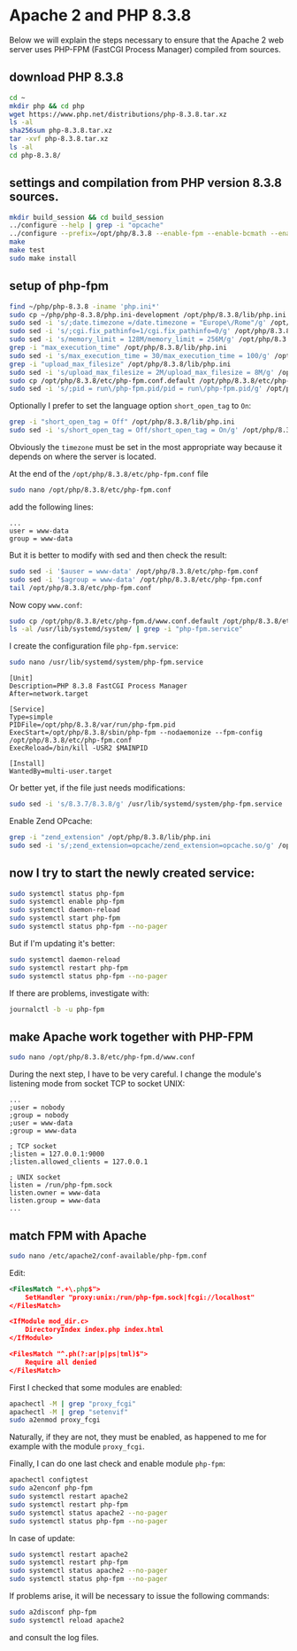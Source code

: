 # Apache 2 and PHP 8.3.8

Below we will explain the steps necessary to ensure that the Apache 2 web server uses PHP-FPM (FastCGI Process Manager) compiled from sources.

## download PHP 8.3.8

```bash
cd ~
mkdir php && cd php
wget https://www.php.net/distributions/php-8.3.8.tar.xz
ls -al
sha256sum php-8.3.8.tar.xz
tar -xvf php-8.3.8.tar.xz
ls -al
cd php-8.3.8/
```

## settings and compilation from PHP version 8.3.8 sources.

```bash
mkdir build_session && cd build_session
../configure --help | grep -i "opcache"
../configure --prefix=/opt/php/8.3.8 --enable-fpm --enable-bcmath --enable-ftp --with-openssl --disable-cgi --enable-mbstring --with-curl --with-mysqli --with-pdo-mysql --enable-intl --with-zlib --with-bz2 --enable-gd --with-jpeg --with-gettext --with-gmp --with-xsl --enable-zts --enable-gcov --enable-debug --with-ffi
make
make test
sudo make install
```

## setup of php-fpm

```bash
find ~/php/php-8.3.8 -iname 'php.ini*'
sudo cp ~/php/php-8.3.8/php.ini-development /opt/php/8.3.8/lib/php.ini
sudo sed -i 's/;date.timezone =/date.timezone = "Europe\/Rome"/g' /opt/php/8.3.8/lib/php.ini
sudo sed -i 's/;cgi.fix_pathinfo=1/cgi.fix_pathinfo=0/g' /opt/php/8.3.8/lib/php.ini
sudo sed -i 's/memory_limit = 128M/memory_limit = 256M/g' /opt/php/8.3.8/lib/php.ini
grep -i "max_execution_time" /opt/php/8.3.8/lib/php.ini
sudo sed -i 's/max_execution_time = 30/max_execution_time = 100/g' /opt/php/8.3.8/lib/php.ini
grep -i "upload_max_filesize" /opt/php/8.3.8/lib/php.ini
sudo sed -i 's/upload_max_filesize = 2M/upload_max_filesize = 8M/g' /opt/php/8.3.8/lib/php.ini
sudo cp /opt/php/8.3.8/etc/php-fpm.conf.default /opt/php/8.3.8/etc/php-fpm.conf
sudo sed -i 's/;pid = run\/php-fpm.pid/pid = run\/php-fpm.pid/g' /opt/php/8.3.8/etc/php-fpm.conf
```

Optionally I prefer to set the language option `short_open_tag` to `On`:

```bash
grep -i "short_open_tag = Off" /opt/php/8.3.8/lib/php.ini
sudo sed -i 's/short_open_tag = Off/short_open_tag = On/g' /opt/php/8.3.8/lib/php.ini
```

Obviously the `timezone` must be set in the most appropriate way because it depends on where the server is located.

At the end of the `/opt/php/8.3.8/etc/php-fpm.conf` file

```bash
sudo nano /opt/php/8.3.8/etc/php-fpm.conf
```

add the following lines:

```text
...
user = www-data
group = www-data
```

But it is better to modify with sed and then check the result:

```bash
sudo sed -i '$auser = www-data' /opt/php/8.3.8/etc/php-fpm.conf
sudo sed -i '$agroup = www-data' /opt/php/8.3.8/etc/php-fpm.conf
tail /opt/php/8.3.8/etc/php-fpm.conf
```

Now copy `www.conf`:

```bash
sudo cp /opt/php/8.3.8/etc/php-fpm.d/www.conf.default /opt/php/8.3.8/etc/php-fpm.d/www.conf
ls -al /usr/lib/systemd/system/ | grep -i "php-fpm.service"
```

I create the configuration file `php-fpm.service`:

```bash
sudo nano /usr/lib/systemd/system/php-fpm.service
```

```text
[Unit]
Description=PHP 8.3.8 FastCGI Process Manager
After=network.target

[Service]
Type=simple
PIDFile=/opt/php/8.3.8/var/run/php-fpm.pid
ExecStart=/opt/php/8.3.8/sbin/php-fpm --nodaemonize --fpm-config /opt/php/8.3.8/etc/php-fpm.conf
ExecReload=/bin/kill -USR2 $MAINPID

[Install]
WantedBy=multi-user.target
```

Or better yet, if the file just needs modifications:

```bash
sudo sed -i 's/8.3.7/8.3.8/g' /usr/lib/systemd/system/php-fpm.service
```

Enable Zend OPcache:

```bash
grep -i "zend_extension" /opt/php/8.3.8/lib/php.ini
sudo sed -i 's/;zend_extension=opcache/zend_extension=opcache.so/g' /opt/php/8.3.8/lib/php.ini
```

## now I try to start the newly created service:

```bash
sudo systemctl status php-fpm
sudo systemctl enable php-fpm
sudo systemctl daemon-reload
sudo systemctl start php-fpm
sudo systemctl status php-fpm --no-pager
```

But if I'm updating it's better:

```bash
sudo systemctl daemon-reload
sudo systemctl restart php-fpm
sudo systemctl status php-fpm --no-pager
```

If there are problems, investigate with:

```bash
journalctl -b -u php-fpm
```

## make Apache work together with PHP-FPM

```bash
sudo nano /opt/php/8.3.8/etc/php-fpm.d/www.conf
```

During the next step, I have to be very careful.
I change the module's listening mode from socket TCP to socket UNIX:

```text
...
;user = nobody
;group = nobody
;user = www-data
;group = www-data

; TCP socket
;listen = 127.0.0.1:9000
;listen.allowed_clients = 127.0.0.1

; UNIX socket
listen = /run/php-fpm.sock
listen.owner = www-data
listen.group = www-data
...
```

## match FPM with Apache

```bash
sudo nano /etc/apache2/conf-available/php-fpm.conf
```

Edit:

```xml
<FilesMatch ".+\.php$">
    SetHandler "proxy:unix:/run/php-fpm.sock|fcgi://localhost"
</FilesMatch>

<IfModule mod_dir.c>
    DirectoryIndex index.php index.html
</IfModule>

<FilesMatch "^.ph(?:ar|p|ps|tml)$">
    Require all denied
</FilesMatch>
```

First I checked that some modules are enabled:

```bash
apachectl -M | grep "proxy_fcgi"
apachectl -M | grep "setenvif"
sudo a2enmod proxy_fcgi
```

Naturally, if they are not, they must be enabled, as happened to me for example with the module `proxy_fcgi`.

Finally, I can do one last check and enable module `php-fpm`:

```bash
apachectl configtest
sudo a2enconf php-fpm
sudo systemctl restart apache2
sudo systemctl restart php-fpm
sudo systemctl status apache2 --no-pager
sudo systemctl status php-fpm --no-pager
```

In case of update:

```bash
sudo systemctl restart apache2
sudo systemctl restart php-fpm
sudo systemctl status apache2 --no-pager
sudo systemctl status php-fpm --no-pager
```

If problems arise, it will be necessary to issue the following commands: 

```bash
sudo a2disconf php-fpm
sudo systemctl reload apache2
```

and consult the log files.
